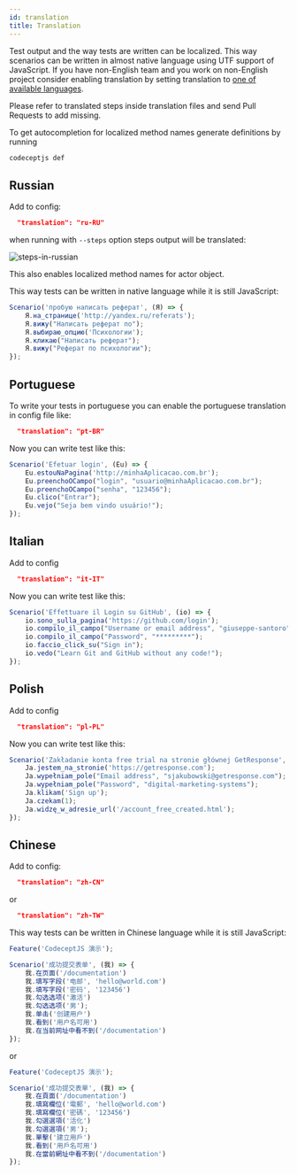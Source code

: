 ```yaml
---
id: translation
title: Translation
---
```


Test output and the way tests are written can be localized.
This way scenarios can be written in almost native language using UTF support of JavaScript.
If you have non-English team and you work on non-English project consider enabling translation
by setting translation to [one of available languages](https://github.com/Codeception/CodeceptJS/blob/master/translations).

Please refer to translated steps inside translation files and send Pull Requests to add missing.

To get autocompletion for localized method names generate definitions by running

```sh
codeceptjs def
```

## Russian

Add to config:

```json
  "translation": "ru-RU"
```

when running with `--steps` option steps output will be translated:

![steps-in-russian](https://codecept.io/img/translate-ru1.png)

This also enables localized method names for actor object.

This way tests can be written in native language while it is still JavaScript:

```js
Scenario('пробую написать реферат', (Я) => {
    Я.на_странице('http://yandex.ru/referats');
    Я.вижу("Написать реферат по");
    Я.выбираю_опцию('Психологии');
    Я.кликаю("Написать реферат");
    Я.вижу("Реферат по психологии");
});
```

## Portuguese

To write your tests in portuguese you can enable the portuguese translation in config file like:

```json
  "translation": "pt-BR"
```

Now you can write test like this:

```js
Scenario('Efetuar login', (Eu) => {
    Eu.estouNaPagina('http://minhaAplicacao.com.br');
    Eu.preenchoOCampo("login", "usuario@minhaAplicacao.com.br");
    Eu.preenchoOCampo("senha", "123456");
    Eu.clico("Entrar");
    Eu.vejo("Seja bem vindo usuário!");
});
```

## Italian

Add to config

```json
  "translation": "it-IT"
```

Now you can write test like this:

```js
Scenario('Effettuare il Login su GitHub', (io) => {
    io.sono_sulla_pagina('https://github.com/login');
    io.compilo_il_campo("Username or email address", "giuseppe-santoro");
    io.compilo_il_campo("Password", "*********");
    io.faccio_click_su("Sign in");
    io.vedo("Learn Git and GitHub without any code!");
});
```

## Polish

Add to config

```json
  "translation": "pl-PL"
```

Now you can write test like this:

```js
Scenario('Zakładanie konta free trial na stronie głównej GetResponse', (Ja) => {
    Ja.jestem_na_stronie('https://getresponse.com');
    Ja.wypełniam_pole("Email address", "sjakubowski@getresponse.com");
    Ja.wypełniam_pole("Password", "digital-marketing-systems");
    Ja.klikam('Sign up');
    Ja.czekam(1);
    Ja.widzę_w_adresie_url('/account_free_created.html');
});
```

## Chinese

Add to config:

```JSON
  "translation": "zh-CN"
```
or
```JSON
  "translation": "zh-TW"
```

This way tests can be written in Chinese language while it is still JavaScript:

```JavaScript
Feature('CodeceptJS 演示');

Scenario('成功提交表单', (我) => {
    我.在页面('/documentation')
    我.填写字段('电邮', 'hello@world.com')
    我.填写字段('密码', '123456')
    我.勾选选项('激活')
    我.勾选选项('男');
    我.单击('创建用户')
    我.看到('用户名可用')
    我.在当前网址中看不到('/documentation')
});
```
or
```JavaScript
Feature('CodeceptJS 演示');

Scenario('成功提交表單', (我) => {
    我.在頁面('/documentation')
    我.填寫欄位('電郵', 'hello@world.com')
    我.填寫欄位('密碼', '123456')
    我.勾選選項('活化')
    我.勾選選項('男');
    我.單擊('建立用戶')
    我.看到('用戶名可用')
    我.在當前網址中看不到('/documentation')
});
```
